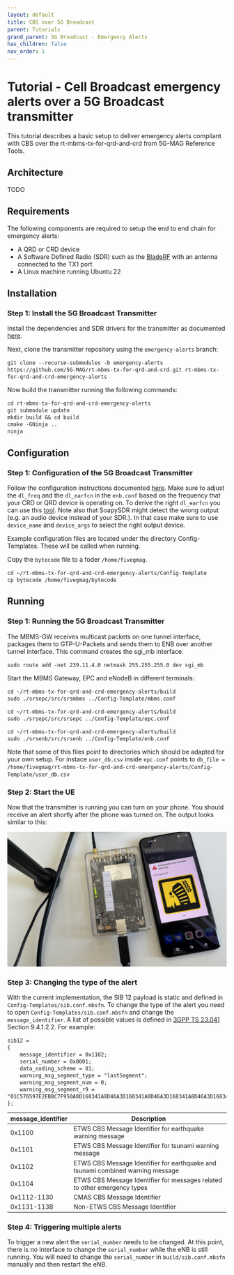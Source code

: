 ```yaml
---
layout: default
title: CBS over 5G Broadcast
parent: Tutorials
grand_parent: 5G Broadcast - Emergency Alerts
has_children: false
nav_order: 1
---
```


# Tutorial - Cell Broadcast emergency alerts over a 5G Broadcast transmitter

This tutorial describes a basic setup to deliver emergency alerts compliant with CBS over the rt-mbms-tx-for-qrd-and-crd from 5G-MAG Reference Tools.

## Architecture

TODO

## Requirements

The following components are required to setup the end to end chain for emergency alerts:

* A QRD or CRD device
* A Software Defined Radio (SDR) such as the [BladeRF](https://www.nuand.com/bladerf-2-0-micro/) with an antenna
  connected to the TX1 port
* A Linux machine running Ubuntu 22

## Installation

### Step 1: Install the 5G Broadcast Transmitter

Install the dependencies and SDR drivers for the transmitter as documented [here](https://github.com/5G-MAG/rt-mbms-tx-for-qrd-and-crd).

Next, clone the transmitter repository using the `emergency-alerts` branch:

```
git clone --recurse-submodules -b emergency-alerts https://github.com/5G-MAG/rt-mbms-tx-for-qrd-and-crd.git rt-mbms-tx-for-qrd-and-crd-emergency-alerts
```

Now build the transmitter running the following commands:

```
cd rt-mbms-tx-for-qrd-and-crd-emergency-alerts
git submodule update
mkdir build && cd build
cmake -GNinja ..
ninja
```

## Configuration

### Step 1: Configuration of the 5G Broadcast Transmitter

Follow the configuration instructions documented [here](https://github.com/5G-MAG/rt-mbms-tx-for-qrd-and-crd?tab=readme-ov-file#configuration-after-installation).
Make sure to adjust the `dl_freq` and the `dl_earfcn` in the `enb.conf` based on the frequency that your CRD or QRD device is operating on. To derive the right `dl_earfcn` you can use
this [tool](https://5g-tools.com/4g-lte-earfcn-calculator/). Note also that SoapySDR might detect the wrong output (e.g. an audio device instead of your SDR.). In that case make sure to use `device_name` and `device_args` to select the right output device.

Example configuration files are located under the directory Config-Templates. These will be called when running.

Copy the `bytecode` file to a foder `/home/fivegmag`.

```
cd ~/rt-mbms-tx-for-qrd-and-crd-emergency-alerts/Config-Template
cp bytecode /home/fivegmag/bytecode
```

## Running

### Step 1: Running the 5G Broadcast Transmitter

The MBMS-GW receives multicast packets on one tunnel interface, packages them to GTP-U-Packets and sends them to ENB over another tunnel interface. This command creates the sgi_mb interface.

```
sudo route add -net 239.11.4.0 netmask 255.255.255.0 dev sgi_mb
```

Start the MBMS Gateway, EPC and eNodeB in different terminals:

```
cd ~/rt-mbms-tx-for-qrd-and-crd-emergency-alerts/build 
sudo ./srsepc/src/srsmbms ../Config-Template/mbms.conf
```

```
cd ~/rt-mbms-tx-for-qrd-and-crd-emergency-alerts/build 
sudo ./srsepc/src/srsepc ../Config-Template/epc.conf
```

```
cd ~/rt-mbms-tx-for-qrd-and-crd-emergency-alerts/build 
sudo ./srsenb/src/srsenb ../Config-Template/enb.conf
```

Note that some of this files point to directories which should be adapted for your own setup. For instace `user_db.csv` inside `epc.conf` points to `db_file = /home/fivegmag/rt-mbms-tx-for-qrd-and-crd-emergency-alerts/Config-Template/user_db.csv`

### Step 2: Start the UE

Now that the transmitter is running you can turn on your phone. You should receive an alert shortly after the phone was
turned on. The output looks similar to this:

![App Playback](../../../assets/images/emergency-alerts/emergency-alert.jpg)

### Step 3: Changing the type of the alert

With the current implementation, the SIB 12 payload is static and defined in `Config-Templates/sib.conf.mbsfn`. To change the type
of the alert you need to open `Config-Templates/sib.conf.mbsfn` and change the `message_identifier`. A list of possible values is
defined in [3GPP TS 23.041](https://www.3gpp.org/dynareport/23041.htm) Section 9.4.1.2.2. For example:

```
sib12 =
{
    message_identifier = 0x1102;
    serial_number = 0x0001;
    data_coding_scheme = 01;
    warning_msg_segment_type = "lastSegment";
    warning_msg_segment_num = 0;
    warning_msg_segment_r9 = "01C576597E2EBBC7F950A8D168341A8D46A3D168341A8D46A3D168341A8D46A3D168341A8D46A3D168341A8D46A3D168341A8D46A3D168341A8D46A3D168341A8D46A3D168341A8D46A3D168341A8D46A3D1000A";
};
```
| message_identifier | Description |
| ------------------ | ----------- |
| 0x1100             | ETWS CBS Message Identifier for earthquake warning message |
| 0x1101             | ETWS CBS Message Identifier for tsunami warning message |
| 0x1102             | ETWS CBS Message Identifier for earthquake and tsunami combined warning message |
| 0x1104             | ETWS CBS Message Identifier for messages related to other emergency types |
| 0x1112-1130        | CMAS CBS Message Identifier |
| 0x1131-113B        | Non-ETWS CBS Message Identifier |

### Step 4: Triggering multiple alerts

To trigger a new alert the `serial_number` needs to be changed. At this point, there is no interface to change
the `serial_number` while the eNB is still running. You will need to change the `serial_number`
in `build/sib.conf.mbsfn` manually and then restart the eNB.
